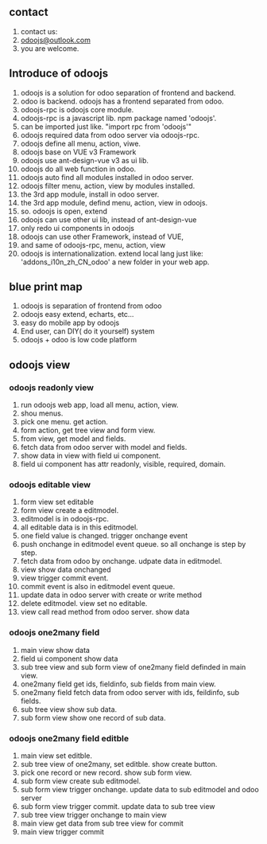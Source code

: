## contact

1. contact us:
2. odoojs@outlook.com
3. you are welcome.

## Introduce of odoojs

1. odoojs is a solution for odoo separation of frontend and backend.
2. odoo is backend. odoojs has a frontend separated from odoo.
3. odoojs-rpc is odoojs core module.
4. odoojs-rpc is a javascript lib. npm package named 'odoojs'.
5. can be imported just like. "import rpc from 'odoojs'"
6. odoojs required data from odoo server via odoojs-rpc.
7. odoojs define all menu, action, viwe.
8. odoojs base on VUE v3 Framework
9. odoojs use ant-design-vue v3 as ui lib.
10. odoojs do all web function in odoo.
11. odoojs auto find all modules installed in odoo server.
12. odoojs filter menu, action, view by modules installed.
13. the 3rd app module, install in odoo server.
14. the 3rd app module, defind menu, action, view in odoojs.
15. so. odoojs is open, extend
16. odoojs can use other ui lib, instead of ant-design-vue
17. only redo ui components in odoojs
18. odoojs can use other Framework, instead of VUE,
19. and same of odoojs-rpc, menu, action, view
20. odoojs is internationalization. extend local lang just like: 'addons_i10n_zh_CN_odoo' a new folder in your web app.

## blue print map

1. odoojs is separation of frontend from odoo
2. odoojs easy extend, echarts, etc...
3. easy do mobile app by odoojs
4. End user, can DIY( do it yourself) system
5. odoojs + odoo is low code platform

## odoojs view

### odoojs readonly view

1. run odoojs web app, load all menu, action, view.
2. shou menus.
3. pick one menu. get action.
4. form action, get tree view and form view.
5. from view, get model and fields.
6. fetch data from odoo server with model and fields.
7. show data in view with field ui component.
8. field ui component has attr readonly, visible, required, domain.

### odoojs editable view

1. form view set editable
2. form view create a editmodel.
3. editmodel is in odoojs-rpc.
4. all editable data is in this editmodel.
5. one field value is changed. trigger onchange event
6. push onchange in editmodel event queue. so all onchange is step by step.
7. fetch data from odoo by onchange. udpate data in editmodel.
8. view show data onchanged
9. view trigger commit event.
10. commit event is also in editmodel event queue.
11. update data in odoo server with create or write method
12. delete editmodel. view set no editable.
13. view call read method from odoo server. show data

### odoojs one2many field

1. main view show data
2. field ui component show data
3. sub tree view and sub form view of one2many field definded in main view.
4. one2many field get ids, fieldinfo, sub fields from main view.
5. one2many field fetch data from odoo server with ids, feildinfo, sub fields.
6. sub tree view show sub data.
7. sub form view show one record of sub data.

### odoojs one2many field editble

1. main view set editble.
2. sub tree view of one2many, set editble. show create button.
3. pick one record or new record. show sub form view.
4. sub form view create sub editmodel.
5. sub form view trigger onchange. update data to sub editmodel and odoo server
6. sub form view trigger commit. update data to sub tree view
7. sub tree view trigger onchange to main view
8. main view get data from sub tree view for commit
9. main view trigger commit
